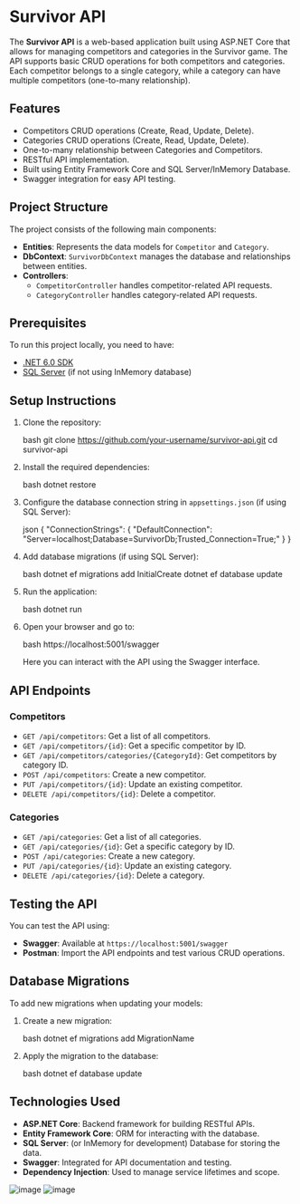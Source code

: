 # Survivor API

The **Survivor API** is a web-based application built using ASP.NET Core that allows for managing competitors and categories in the Survivor game. The API supports basic CRUD operations for both competitors and categories. Each competitor belongs to a single category, while a category can have multiple competitors (one-to-many relationship).

## Features

- Competitors CRUD operations (Create, Read, Update, Delete).
- Categories CRUD operations (Create, Read, Update, Delete).
- One-to-many relationship between Categories and Competitors.
- RESTful API implementation.
- Built using Entity Framework Core and SQL Server/InMemory Database.
- Swagger integration for easy API testing.

## Project Structure

The project consists of the following main components:

- **Entities**: Represents the data models for `Competitor` and `Category`.
- **DbContext**: `SurvivorDbContext` manages the database and relationships between entities.
- **Controllers**: 
  - `CompetitorController` handles competitor-related API requests.
  - `CategoryController` handles category-related API requests.

## Prerequisites

To run this project locally, you need to have:

- [.NET 6.0 SDK](https://dotnet.microsoft.com/download)
- [SQL Server](https://www.microsoft.com/en-us/sql-server) (if not using InMemory database)

## Setup Instructions

1. Clone the repository:

    bash
    git clone https://github.com/your-username/survivor-api.git
    cd survivor-api
    

2. Install the required dependencies:

    bash
    dotnet restore
    

3. Configure the database connection string in `appsettings.json` (if using SQL Server):

    json
    {
      "ConnectionStrings": {
        "DefaultConnection": "Server=localhost;Database=SurvivorDb;Trusted_Connection=True;"
      }
    }
    

4. Add database migrations (if using SQL Server):

    bash
    dotnet ef migrations add InitialCreate
    dotnet ef database update
    

5. Run the application:

    bash
    dotnet run
    

6. Open your browser and go to:

    bash
    https://localhost:5001/swagger
    

   Here you can interact with the API using the Swagger interface.

## API Endpoints

### Competitors

- `GET /api/competitors`: Get a list of all competitors.
- `GET /api/competitors/{id}`: Get a specific competitor by ID.
- `GET /api/competitors/categories/{CategoryId}`: Get competitors by category ID.
- `POST /api/competitors`: Create a new competitor.
- `PUT /api/competitors/{id}`: Update an existing competitor.
- `DELETE /api/competitors/{id}`: Delete a competitor.

### Categories

- `GET /api/categories`: Get a list of all categories.
- `GET /api/categories/{id}`: Get a specific category by ID.
- `POST /api/categories`: Create a new category.
- `PUT /api/categories/{id}`: Update an existing category.
- `DELETE /api/categories/{id}`: Delete a category.

## Testing the API

You can test the API using:

- **Swagger**: Available at `https://localhost:5001/swagger`
- **Postman**: Import the API endpoints and test various CRUD operations.


## Database Migrations

To add new migrations when updating your models:

1. Create a new migration:

    bash
    dotnet ef migrations add MigrationName
    

2. Apply the migration to the database:

    bash
    dotnet ef database update
    

## Technologies Used

- **ASP.NET Core**: Backend framework for building RESTful APIs.
- **Entity Framework Core**: ORM for interacting with the database.
- **SQL Server**: (or InMemory for development) Database for storing the data.
- **Swagger**: Integrated for API documentation and testing.
- **Dependency Injection**: Used to manage service lifetimes and scope.

![image](https://github.com/user-attachments/assets/e6cd8e17-e5b5-4492-b4a1-e79634adb16f)
![image](https://github.com/user-attachments/assets/bd3a6884-fbbd-41e7-8fe0-58b650235936)
